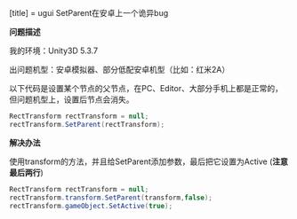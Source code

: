 [title] = ugui SetParent在安卓上一个诡异bug

**问题描述**

我的环境：Unity3D 5.3.7

出问题机型：安卓模拟器、部分低配安卓机型（比如：红米2A）

以下代码是设置某个节点的父节点，在PC、Editor、大部分手机上都是正常的，但问题机型上，设置后节点会消失。

```c#
RectTransform rectTransform = null;
rectTransform.SetParent(rectTransform);
```

**解决办法**

使用transform的方法，并且给SetParent添加参数，最后把它设置为Active (**注意最后两行**)

```c#
RectTransform rectTransform = null;
rectTransform.transform.SetParent(transform,false);
rectTransform.gameObject.SetActive(true);
```



